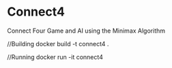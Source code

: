 # Connect4
Connect Four Game and AI using the Minimax Algorithm

//Building
docker build -t connect4 .

//Running
docker run -it connect4